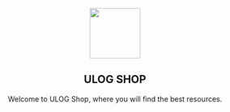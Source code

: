 <p align="center">
    <img width="100" src="https://media.discordapp.net/attachments/1380723073304756254/1415073891780530237/ULOG_LOGO_V_11.png?ex=68c1e1c2&is=68c09042&hm=d11c35f30404642e165383a3d82bc004f490f337c5429690b695f6ae9987f1ee&=&format=webp&quality=lossless&width=984&height=984"/>
    <h2 align="center">ULOG SHOP</h2>
    <p align="center">
      Welcome to ULOG Shop, where you will find the best resources.
    </p>
</p>
